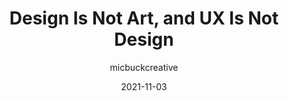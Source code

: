 ---
author: micbuckcreative
date: 2021-11-03
publisher: uxdesigncc
tags:
  - design
  - user-experience
  - meta
target_url: https://uxdesign.cc/design-is-not-art-and-ux-is-not-design-62c99d138ac1
title: Design Is Not Art, and UX Is Not Design
---